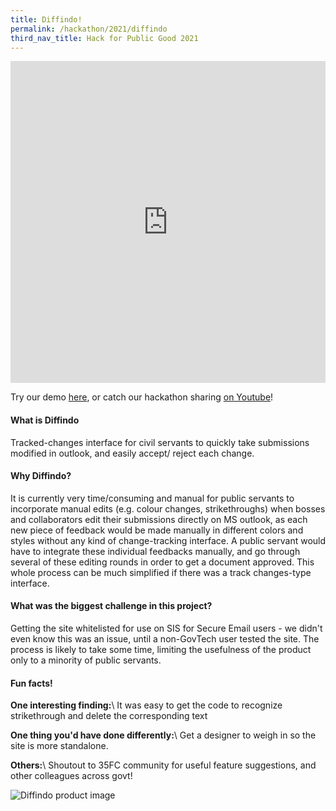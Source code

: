 ```yaml
---
title: Diffindo!
permalink: /hackathon/2021/diffindo
third_nav_title: Hack for Public Good 2021
---
```


<iframe src="https://docs.google.com/presentation/d/e/2PACX-1vRmpzdcsEKP5apG1_Lr4a_xo4R0XpgW0I34famMUljqHkwXCxupqjX_C_b8cCEDpEV8UN_Hu3J88R__/embed?start=false&loop=false&delayms=3000" frameborder="0" width="100%"  height="515" allowfullscreen="true" mozallowfullscreen="true" webkitallowfullscreen="true"></iframe>

Try our demo [here](https://go.gov.sg/diffindo), or catch our hackathon sharing [on Youtube](https://www.youtube.com/embed/O4l-eQldRH8)!

#### What is Diffindo 
Tracked-changes interface for civil servants to quickly take submissions modified in outlook, and easily accept/ reject each change. 

#### Why Diffindo?
It is currently very time/consuming and manual for public servants to incorporate manual edits (e.g. colour changes, strikethroughs) when bosses and collaborators edit their submissions directly on MS outlook, as each new piece of feedback would be made manually in different colors and styles without any kind of change-tracking interface. A public servant would have to integrate these individual feedbacks manually, and go through several of these editing rounds in order to get a document approved. This whole process can be much simplified if there was a track changes-type interface.

#### What was the biggest challenge in this project? 
Getting the site whitelisted for use on SIS for Secure Email users - we didn't even know this was an issue, until a non-GovTech user tested the site. The process is likely to take some time, limiting the usefulness of the product only to a minority of public servants.


#### Fun facts!
**One interesting finding:**\\
It was easy to get the code to recognize strikethrough and delete the corresponding text

**One thing you'd have done differently:**\\
Get a designer to weigh in so the site is more standalone.

**Others:**\\
Shoutout to 35FC community for useful feature suggestions, and other colleagues across govt!

![Diffindo product image](/images/Diffindo_snapshot.png)